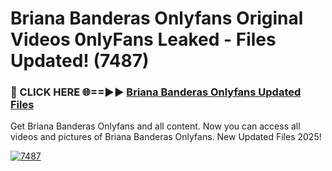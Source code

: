 # Briana Banderas Onlyfans Original Videos 0nlyFans Leaked - Files Updated! (7487)

<h3>🔴 CLICK HERE 🌐==►► <a href="https://best4dudes.click/HH4t6V" rel="nofollow">Briana Banderas Onlyfans Updated Files</a></h3>

Get Briana Banderas Onlyfans and all content. Now you can access all videos and pictures of Briana Banderas Onlyfans. New Updated Files 2025!

[![7487](https://github.com/user-attachments/assets/8c521d6e-e6e3-4a75-9320-d58ab9d79d5b)](https://best4dudes.click/HH4t6V)
